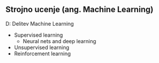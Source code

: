 ## Strojno ucenje (ang. Machine Learning)

D: Delitev
Machine Learning
- Supervised learning
	- Neural nets and deep learning
- Unsupervised learning
- Reinforcement learning
